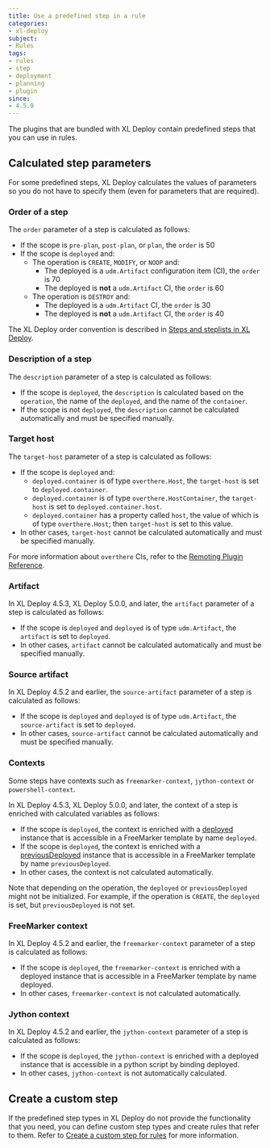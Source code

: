 ```yaml
---
title: Use a predefined step in a rule
categories:
- xl-deploy
subject:
- Rules
tags:
- rules
- step
- deployment
- planning
- plugin
since:
- 4.5.0
---
```


The plugins that are bundled with XL Deploy contain predefined steps that you can use in rules.

## Calculated step parameters

For some predefined steps, XL Deploy calculates the values of parameters so you do not have to specify them (even for parameters that are required).

### Order of a step

The `order` parameter of a step is calculated as follows:

* If the scope is `pre-plan`, `post-plan`, or `plan`, the `order` is 50
* If the scope is `deployed` and:
    * The operation is `CREATE`, `MODIFY`, or `NOOP` and:
        * The deployed is a `udm.Artifact` configuration item (CI), the `order` is 70
        * The deployed is **not** a `udm.Artifact` CI, the `order` is 60
    * The operation is `DESTROY` and:
        * The deployed is a `udm.Artifact` CI, the `order` is 30
        * The deployed is **not** a `udm.Artifact` CI, the `order` is 40

The XL Deploy order convention is described in [Steps and steplists in XL Deploy](/xl-deploy/concept/steps-and-steplists-in-xl-deploy.html#steplist).

### Description of a step

The `description` parameter of a step is calculated as follows:

* If the scope is `deployed`, the `description` is calculated based on the `operation`, the name of the `deployed`, and the name of the `container`.
* If the scope is not `deployed`, the `description` cannot be calculated automatically and must be specified manually.

### Target host

The `target-host` parameter of a step is calculated as follows:

* If the scope is `deployed` and:
    * `deployed.container` is of type `overthere.Host`, the `target-host` is set to `deployed.container`.
    * `deployed.container` is of type `overthere.HostContainer`, the `target-host` is set to `deployed.container.host`.
    * `deployed.container` has a property called `host`, the value of which is of type `overthere.Host`; then `target-host` is set to this value.
* In other cases, `target-host` cannot be calculated automatically and must be specified manually.

For more information about `overthere` CIs, refer to the [Remoting Plugin Reference](/xl-deploy/5.0.x/remotingPluginManual.html).

### Artifact

In XL Deploy 4.5.3, XL Deploy 5.0.0, and later, the `artifact` parameter of a step is calculated as follows:

* If the scope is `deployed` and `deployed` is of type `udm.Artifact`, the `artifact` is set to `deployed`.
* In other cases, `artifact` cannot be calculated automatically and must be specified manually.

### Source artifact

In XL Deploy 4.5.2 and earlier, the `source-artifact` parameter of a step is calculated as follows:

* If the scope is `deployed` and `deployed` is of type `udm.Artifact`, the `source-artifact` is set to `deployed`.
* In other cases, `source-artifact` cannot be calculated automatically and must be specified manually.

### Contexts

Some steps have contexts such as `freemarker-context`, `jython-context` or `powershell-context`.

In XL Deploy 4.5.3, XL Deploy 5.0.0, and later, the context of a step is enriched with calculated variables as follows:

* If the scope is `deployed`, the context is enriched with a <a href="/xl-deploy/4.5.x/javadoc/udm-plugin-api/com/xebialabs/deployit/plugin/api/deployment/specification/Delta.html#getDeployed%28%29">deployed</a> instance that is accessible in a FreeMarker template by name `deployed`.
* If the scope is `deployed`, the context is enriched with a <a href="/xl-deploy/4.5.x/javadoc/udm-plugin-api/com/xebialabs/deployit/plugin/api/deployment/specification/Delta.html#getPrevious%28%29">previousDeployed</a> instance that is accessible in a FreeMarker template by name `previousDeployed`.
* In other cases, the context is not calculated automatically.

Note that depending on the operation, the `deployed` or `previousDeployed` might not be initialized. For example, if the operation is `CREATE`, the `deployed` is set, but `previousDeployed` is not set.

### FreeMarker context

In XL Deploy 4.5.2 and earlier, the `freemarker-context` parameter of a step is calculated as follows:

* If the scope is `deployed`, the `freemarker-context` is enriched with a deployed instance that is accessible in a FreeMarker template by name deployed.
* In other cases, `freemarker-context` is not calculated automatically.

### Jython context

In XL Deploy 4.5.2 and earlier, the `jython-context` parameter of a step is calculated as follows:

* If the scope is `deployed`, the `jython-context` is enriched with a deployed instance that is accessible in a python script by binding deployed.
* In other cases, `jython-context` is not automatically calculated.

## Create a custom step

If the predefined step types in XL Deploy do not provide the functionality that you need, you can define custom step types and create rules that refer to them. Refer to [Create a custom step for rules](/xl-deploy/how-to/create-a-custom-step-for-rules.html) for more information.
